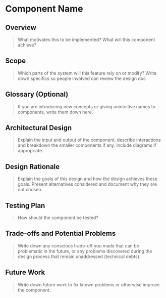 # Component Name

## Overview

>What motivates this to be implemented? What will this component achieve? 

## Scope
>Which parts of the system will this feature rely on or modify? Write down specifics so people involved can review the design doc

## Glossary (Optional)

>If you are introducing new concepts or giving unintuitive names to components, write them down here.

## Architectural Design
>Explain the input and output of the component, describe interactions and breakdown the smaller components if any. Include diagrams if appropriate.

## Design Rationale
>Explain the goals of this design and how the design achieves these goals. Present alternatives considered and document why they are not chosen.

## Testing Plan
>How should the component be tested?

## Trade-offs and Potential Problems
>Write down any conscious trade-off you made that can be problematic in the future, or any problems discovered during the design process that remain unaddressed (technical debts).

## Future Work
>Write down future work to fix known problems or otherwise improve the component.